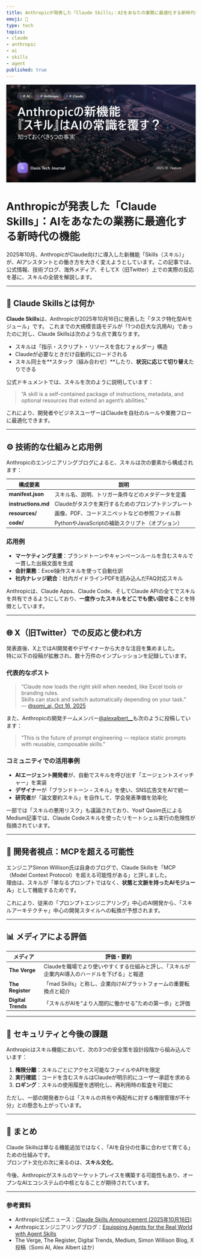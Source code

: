 ```yaml
---
title: Anthropicが発表した「Claude Skills」：AIをあなたの業務に最適化する新時代の機能
emoji: 🧩
type: tech
topics:
- claude
- anthropic
- ai
- skills
- agent
published: true
---
```


![claude-skills-anthropic-ai-integration-20251018](https://raw.githubusercontent.com/Sunwood-ai-labs/oasis-sync/main/images/thumbnails/claude-skills-anthropic-ai-integration-20251018.png)

# Anthropicが発表した「Claude Skills」：AIをあなたの業務に最適化する新時代の機能

2025年10月、AnthropicがClaude向けに導入した新機能「Skills（スキル）」が、AIアシスタントとの働き方を大きく変えようとしています。この記事では、公式情報、技術ブログ、海外メディア、そしてX（旧Twitter）上での実際の反応を基に、スキルの全貌を解説します。

---

## 🧩 Claude Skillsとは何か

**Claude Skills**は、Anthropicが2025年10月16日に発表した「タスク特化型AIモジュール」です。
これまでの大規模言語モデルが「1つの巨大な汎用AI」であったのに対し、Claude Skillsは次のような点で異なります。

* スキルは「指示・スクリプト・リソースを含むフォルダー」構造  
* Claudeが必要なときだけ自動的にロードされる  
* スキル同士を**スタック（組み合わせ）**したり、**状況に応じて切り替え**たりできる  

公式ドキュメントでは、スキルを次のように説明しています：

> “A skill is a self-contained package of instructions, metadata, and optional resources that extend an agent’s abilities.”

これにより、開発者やビジネスユーザーはClaudeを自社のルールや業務フローに最適化できます。

---

## ⚙️ 技術的な仕組みと応用例

Anthropicのエンジニアリングブログによると、スキルは次の要素から構成されます：

| 構成要素 | 説明 |
| -------- | ---- |
| **manifest.json** | スキル名、説明、トリガー条件などのメタデータを定義 |
| **instructions.md** | Claudeがタスクを実行するためのプロンプトテンプレート |
| **resources/** | 画像、PDF、コードスニペットなどの参照ファイル群 |
| **code/** | PythonやJavaScriptの補助スクリプト（オプション） |


### 応用例

* **マーケティング支援**：ブランドトーンやキャンペーンルールを含むスキルで一貫した出稿文面を生成  
* **会計業務**：Excel操作スキルを使って自動仕訳  
* **社内ナレッジ統合**：社内ガイドラインPDFを読み込んだFAQ対応スキル  

Anthropicは、Claude Apps、Claude Code、そしてClaude APIの全てでスキルを共有できるようにしており、**一度作ったスキルをどこでも使い回せる**ことを特徴としています。

---

## 🌐 X（旧Twitter）での反応と使われ方

発表直後、X上ではAI開発者やデザイナーから大きな注目を集めました。  
特に以下の投稿が拡散され、数十万件のインプレッションを記録しています。

### 代表的なポスト

> “Claude now loads the right skill when needed, like Excel tools or branding rules.  
> Skills can stack and switch automatically depending on your task.”  
> — [@somi_ai, Oct 16, 2025](https://nitter.net/somi_ai/status/1979004476318191903)

また、Anthropicの開発チームメンバー[@alexalbert__](https://nitter.net/alexalbert__)も次のように投稿しています：

> “This is the future of prompt engineering — replace static prompts with reusable, composable skills.”

### コミュニティでの活用事例

* **AIエージェント開発者**が、自動でスキルを呼び出す「エージェントスイッチャー」を実装  
* **デザイナー**が「ブランドトーン・スキル」を使い、SNS広告文をAIで統一  
* **研究者**が「論文要約スキル」を自作して、学会発表準備を効率化  

一部では「スキルの悪用リスク」も議論されており、Yosif Qasim氏によるMedium記事では、Claude Codeスキルを使ったリモートシェル実行の危険性が指摘されています。

---

## 🧠 開発者視点：MCPを超える可能性

エンジニアSimon Willison氏は自身のブログで、Claude Skillsを「MCP（Model Context Protocol）を超える可能性がある」と評しました。  
理由は、スキルが「単なるプロンプトではなく、**状態と文脈を持ったAIモジュール**」として機能するためです。

これにより、従来の「プロンプトエンジニアリング」中心のAI開発から、「スキルアーキテクチャ」中心の開発スタイルへの転換が予想されます。

---

## 📊 メディアによる評価

| メディア | 評価・要約 |
| -------- | -------- |
| **The Verge** | Claudeを職場でより使いやすくする仕組みと評し、「スキルが企業内AI導入のハードルを下げる」と報道 |
| **The Register** | 「mad Skills」と称し、企業向けAIプラットフォームの重要転換点と紹介 |
| **Digital Trends** | 「スキルがAIを“より人間的に働かせる”ための第一歩」と評価 |

---

## 🔐 セキュリティと今後の課題

Anthropicはスキル機能において、次の3つの安全策を設計段階から組み込んでいます：

1. **権限分離**：スキルごとにアクセス可能なファイルやAPIを限定  
2. **実行確認**：コードを含むスキルはClaudeが明示的にユーザー承認を求める  
3. **ロギング**：スキルの使用履歴を透明化し、再利用時の監査を可能に  

ただし、一部の開発者からは「スキルの共有や再配布に対する権限管理が不十分」との懸念も上がっています。

---

## 🚀 まとめ

Claude Skillsは単なる機能追加ではなく、「AIを自分の仕事に合わせて育てる」ための仕組みです。  
プロンプト文化の次に来るのは、**スキル文化**。

今後、Anthropicがスキルのマーケットプレイスを構築する可能性もあり、オープンなAIエコシステムの中核となることが期待されています。

---

### 参考資料

* Anthropic公式ニュース：[Claude Skills Announcement (2025年10月16日)](https://www.anthropic.com/news/skills)
* Anthropicエンジニアリングブログ：[Equipping Agents for the Real World with Agent Skills](https://www.anthropic.com/engineering/equipping-agents-for-the-real-world-with-agent-skills)
* The Verge, The Register, Digital Trends, Medium, Simon Willison Blog, X投稿（Somi AI, Alex Albert ほか）

